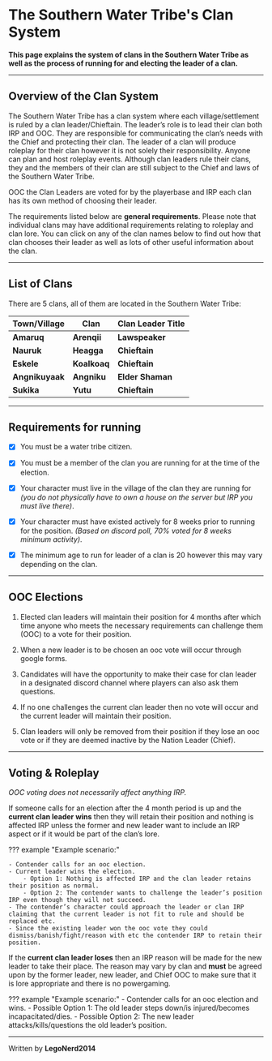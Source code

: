 # The Southern Water Tribe's Clan System

**This page explains the system of clans in the Southern Water Tribe as well as the process of running for and electing the leader of a clan.**
* * *
## Overview of the Clan System

The Southern Water Tribe has a clan system where each village/settlement is ruled by a clan leader/Chieftain. The leader’s role is to lead their clan both IRP and OOC. They are responsible for communicating the clan’s needs with the Chief and protecting their clan. The leader of a clan will produce roleplay for their clan however it is not solely their responsibility. Anyone can plan and host roleplay events. Although clan leaders rule their clans, they and the members of their clan are still subject to the Chief and laws of the Southern Water Tribe.

OOC the Clan Leaders are voted for by the playerbase and IRP each clan has its own method of choosing their leader.

The requirements listed below are **general requirements**. Please note that individual clans may have additional requirements relating to roleplay and clan lore. You can click on any of the clan names below to find out how that clan chooses their leader as well as lots of other useful information about the clan.
* * *

## List of Clans

There are 5 clans, all of them are located in the Southern Water Tribe:

| **Town/Village** | **Clan** | **Clan Leader Title** |
| ---------------- | -------- | --------------------- |
| **Amaruq** | **Arenqii** | **Lawspeaker** |
| **Nauruk**| **Heagga** | **Chieftain** |
| **Eskele** | **Koalkoaq** | **Chieftain** |
| **Angnikuyaak** | **Angniku** | **Elder Shaman** |
| **Sukika** | **Yutu** | **Chieftain** |

* * *

## Requirements for running

- [x] You must be a water tribe citizen.

- [x] You must be a member of the clan you are running for at the time of the election.

- [x] Your character must live in the village of the clan they are running for *(you do not physically have to own a house on the server but IRP you must live there)*.

- [x] Your character must have existed actively for 8 weeks prior to running for the position. *(Based on discord poll, 70% voted for 8 weeks minimum activity)*.

- [x] The minimum age to run for leader of a clan is 20 however this may vary depending on the clan.
* * *

## OOC Elections

1. Elected clan leaders will maintain their position for 4 months after which time anyone who meets the necessary requirements can challenge them (OOC) to a vote for their position.

2. When a new leader is to be chosen an ooc vote will occur through google forms.

3. Candidates will have the opportunity to make their case for clan leader in a designated discord channel where players can also ask them questions.

4. If no one challenges the current clan leader then no vote will occur and the current leader will maintain their position.

5. Clan leaders will only be removed from their position if they lose an ooc vote or if they are deemed inactive by the Nation Leader (Chief).
* * *

## Voting & Roleplay

*OOC voting does not necessarily affect anything IRP.*

If someone calls for an election after the 4 month period is up and the **current clan leader wins** then they will retain their position and nothing is affected IRP unless the former and new leader want to include an IRP aspect or if it would be part of the clan’s lore.

??? example "Example scenario:"

    - Contender calls for an ooc election.
    - Current leader wins the election.
        - Option 1: Nothing is affected IRP and the clan leader retains their position as normal.
        - Option 2: The contender wants to challenge the leader’s position IRP even though they will not succeed.
    - The contender’s character could approach the leader or clan IRP claiming that the current leader is not fit to rule and should be replaced etc.
    - Since the existing leader won the ooc vote they could dismiss/banish/fight/reason with etc the contender IRP to retain their position.

If the **current clan leader loses** then an IRP reason will be made for the new leader to take their place. The reason may vary by clan and **must** be agreed upon by the former leader, new leader, and Chief OOC to make sure that it is lore appropriate and there is no powergaming.

??? example "Example scenario:"
    - Contender calls for an ooc election and wins.
        - Possible Option 1: The old leader steps down/is injured/becomes incapacitated/dies.
        - Possible Option 2: The new leader attacks/kills/questions the old leader’s position.
* * *

<p class= writingcredit>Written by <b>LegoNerd2014</b></p>